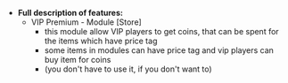 * **Full description of features:**     
   - VIP Premium - Module [Store]
      - this module allow VIP players to get coins, that can be spent for the items which have price tag
      - some items in modules can have price tag and vip players can buy item for coins
      - (you don't have to use it, if you don't want to)
